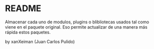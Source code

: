 # README #

Almacenar cada uno de modulos, plugins o blibliotecas usados tal como viene en el paquete original. Eso permite actualizar de una manera más rápida  estos paquetes.

by xanXeiman (Juan Carlos Pulido)